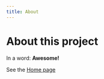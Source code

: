 ```yaml
---
title: About
---
```


# About this project

In a word: **Awesome!**

See the [Home page](/go-go-ghpages/README.md)

